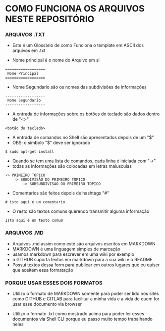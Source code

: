 # COMO FUNCIONA OS ARQUIVOS NESTE REPOSITÓRIO

### ARQUIVOS .TXT

* Este é um Glossário de como Funciona o template em ASCII dos arquivos em .txt

* Nome principal é o nome do Arquivo em si

```
==================
 Nome Principal
==================
```

* Nome Segundario são os nomes das subdivisões de informações

```
------------------
 Nome Segundario
------------------
```

* A entrada de informações sobre os botões do teclado são dados dentro de "<>"

```
<botão do teclado>
```
* A entrada de comandos no Shell são apresentados depois de um "$"
* OBS: o simbolo "$" deve ser ignorado

```
$ sudo apt-get install
```

* Quando se tem uma lista de comandos, cada linha é iniciada com "->"
* todas as informações são colocadas em letras maiusculas
```
-> PRIMEIRO TÓPICO
    -> SUBDIVISÃO DO PRIMEIRO TOPICO
        -> SUBSUBDIVISAO DO PRIMEIRO TOPICO
```

* Comentarios são feitos depois de hashtags "#"

```
# isto aqui e um comentario
```

* O resto são textos comuns querendo transmitir alguma informação

```
Isto aqui é um texto comum
```

### ARQUIVOS .MD

* Arquivos .md assim como este são arquivos escritos em MARKDOWN
* MARKDOWN é uma linguagem simples de marcação
* usamos markdown para escrever em uma wiki por exemplo
* o GITHUB suporta textos em markdown para a sua wiki e o README
* Possui textos dessa form para publicar em outros lugares que eu quiser que aceitem essa formatação


### PORQUE USAR ESSES DOIS FORMATOS

* Utilizo o formato de MARKDOWN somente para poder ser lido nos sites como GITHUB e GITLAB para facilitar a minha vida e a vida de quem for usar esse documento via browser

* Utilizo o formato .txt como mostrado acima para poder ler esses documentos via Shell CLI porque eu passo muito tempo trabalhando neles


